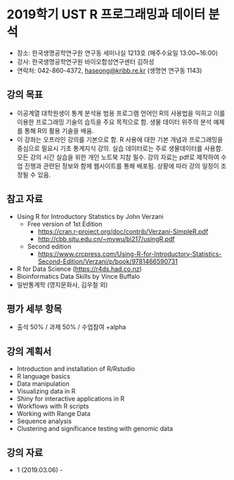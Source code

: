# 2019학기 UST  R 프로그래밍과 데이터 분석
- 장소: 한국생명공학연구원 연구동 세미나실 1213호 (매주수요일 13:00~16:00)
- 강사: 한국생명공학연구원 바이오합성연구센터 김하성
- 연락처: 042-860-4372, haseong@kribb.re.kr (생명연 연구동 1143)

## 강의 목표
- 이공계열 대학원생이 통계 분석용 범용 프로그램 언어인 R의 사용법을 익히고 이를 이용한 프로그래밍 기술의 습득을 주요 목적으로 함. 생물 데이터 위주의 분석 예제를 통해 R의 활용 기술을 배움. 
- 이 강좌는 오프라인 강의를 기본으로 함. R 사용에 대한 기본 개념과 프로그래밍을 중심으로 필요시 기초 통계지식 강의. 실습 데이터로는 주로 생물데이터를 사용함. 모든 강의 시간 실습을 위한 개인 노트북 지참 필수. 강의 자료는 pdf로 제작하여 수업 진행과 관련된 정보와 함께 웹사이트를 통해 배포됨. 상황에 따라 강의 일정이 조정될 수 있음.


## 참고 자료
- Using R for Introductory Statistics by John Verzani
  - Free version of 1st Edition 
    - https://cran.r-project.org/doc/contrib/Verzani-SimpleR.pdf
    - http://cbb.sjtu.edu.cn/~mywu/bi217/usingR.pdf
  - Second edition
    - https://www.crcpress.com/Using-R-for-Introductory-Statistics-Second-Edition/Verzani/p/book/9781466590731
- R for Data Science (https://r4ds.had.co.nz)
- Bioinformatics Data Skills by Vince Buffalo
- 일반통계학 (영지문화사, 김우철 외)

## 평가 세부 항목
- 출석 50% / 과제 50% / 수업참여 +alpha

## 강의 계획서
- Introduction and installation of R/Rstudio
- R language basics 
- Data manipulation 
- Visualizing data in R 
- Shiny for interactive applications in R
- Workflows with R scripts
- Working with Range Data 
- Sequence analysis 
- Clustering and significance testing with genomic data 

## 강의 자료 
- 1 (2019.03.06) - 
